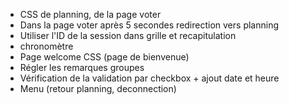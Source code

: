 - CSS de planning, de la page voter
- Dans la page voter après 5 secondes redirection vers planning
- Utiliser l'ID de la session dans grille et recapitulation
- chronomètre
- Page welcome CSS (page de bienvenue)
- Régler les remarques groupes
- Vérification de la validation par checkbox + ajout date et heure
- Menu (retour planning, deconnection)

